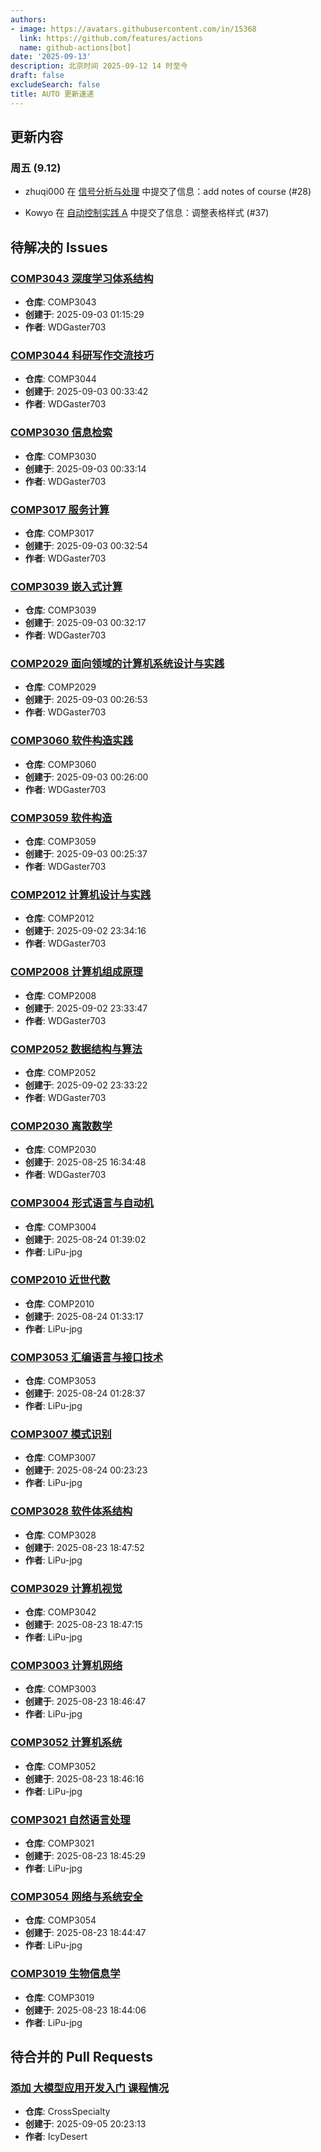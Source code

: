 ```yaml
---
authors:
- image: https://avatars.githubusercontent.com/in/15368
  link: https://github.com/features/actions
  name: github-actions[bot]
date: '2025-09-13'
description: 北京时间 2025-09-12 14 时至今
draft: false
excludeSearch: false
title: AUTO 更新速递
---
```


## 更新内容

### 周五 (9.12)

- zhuqi000 在 [信号分析与处理](https://github.com/HITSZ-OpenAuto/AUTO2005) 中提交了信息：add notes of course (#28)

- Kowyo 在 [自动控制实践 A](https://github.com/HITSZ-OpenAuto/AUTO3002A) 中提交了信息：调整表格样式 (#37)

## 待解决的 Issues

### [COMP3043 深度学习体系结构](https://github.com/HITSZ-OpenAuto/COMP3043/issues/1)

- **仓库**: COMP3043
- **创建于**: 2025-09-03 01:15:29
- **作者**: WDGaster703

### [COMP3044 科研写作交流技巧](https://github.com/HITSZ-OpenAuto/COMP3044/issues/3)

- **仓库**: COMP3044
- **创建于**: 2025-09-03 00:33:42
- **作者**: WDGaster703

### [COMP3030 信息检索](https://github.com/HITSZ-OpenAuto/COMP3030/issues/3)

- **仓库**: COMP3030
- **创建于**: 2025-09-03 00:33:14
- **作者**: WDGaster703

### [COMP3017 服务计算](https://github.com/HITSZ-OpenAuto/COMP3017/issues/4)

- **仓库**: COMP3017
- **创建于**: 2025-09-03 00:32:54
- **作者**: WDGaster703

### [COMP3039 嵌入式计算](https://github.com/HITSZ-OpenAuto/COMP3039/issues/3)

- **仓库**: COMP3039
- **创建于**: 2025-09-03 00:32:17
- **作者**: WDGaster703

### [COMP2029 面向领域的计算机系统设计与实践](https://github.com/HITSZ-OpenAuto/COMP2029/issues/3)

- **仓库**: COMP2029
- **创建于**: 2025-09-03 00:26:53
- **作者**: WDGaster703

### [COMP3060 软件构造实践](https://github.com/HITSZ-OpenAuto/COMP3060/issues/3)

- **仓库**: COMP3060
- **创建于**: 2025-09-03 00:26:00
- **作者**: WDGaster703

### [COMP3059 软件构造](https://github.com/HITSZ-OpenAuto/COMP3059/issues/3)

- **仓库**: COMP3059
- **创建于**: 2025-09-03 00:25:37
- **作者**: WDGaster703

### [COMP2012 计算机设计与实践](https://github.com/HITSZ-OpenAuto/COMP2012/issues/4)

- **仓库**: COMP2012
- **创建于**: 2025-09-02 23:34:16
- **作者**: WDGaster703

### [COMP2008 计算机组成原理](https://github.com/HITSZ-OpenAuto/COMP2008/issues/3)

- **仓库**: COMP2008
- **创建于**: 2025-09-02 23:33:47
- **作者**: WDGaster703

### [COMP2052 数据结构与算法](https://github.com/HITSZ-OpenAuto/COMP2052/issues/3)

- **仓库**: COMP2052
- **创建于**: 2025-09-02 23:33:22
- **作者**: WDGaster703

### [COMP2030 离散数学](https://github.com/HITSZ-OpenAuto/COMP2030/issues/1)

- **仓库**: COMP2030
- **创建于**: 2025-08-25 16:34:48
- **作者**: WDGaster703

### [COMP3004 形式语言与自动机](https://github.com/HITSZ-OpenAuto/COMP3004/issues/1)

- **仓库**: COMP3004
- **创建于**: 2025-08-24 01:39:02
- **作者**: LiPu-jpg

### [COMP2010 近世代数](https://github.com/HITSZ-OpenAuto/COMP2010/issues/1)

- **仓库**: COMP2010
- **创建于**: 2025-08-24 01:33:17
- **作者**: LiPu-jpg

### [COMP3053 汇编语言与接口技术](https://github.com/HITSZ-OpenAuto/COMP3053/issues/1)

- **仓库**: COMP3053
- **创建于**: 2025-08-24 01:28:37
- **作者**: LiPu-jpg

### [COMP3007 模式识别](https://github.com/HITSZ-OpenAuto/COMP3007/issues/2)

- **仓库**: COMP3007
- **创建于**: 2025-08-24 00:23:23
- **作者**: LiPu-jpg

### [COMP3028 软件体系结构](https://github.com/HITSZ-OpenAuto/COMP3028/issues/1)

- **仓库**: COMP3028
- **创建于**: 2025-08-23 18:47:52
- **作者**: LiPu-jpg

### [COMP3029 计算机视觉](https://github.com/HITSZ-OpenAuto/COMP3042/issues/3)

- **仓库**: COMP3042
- **创建于**: 2025-08-23 18:47:15
- **作者**: LiPu-jpg

### [COMP3003 计算机网络](https://github.com/HITSZ-OpenAuto/COMP3003/issues/1)

- **仓库**: COMP3003
- **创建于**: 2025-08-23 18:46:47
- **作者**: LiPu-jpg

### [COMP3052 计算机系统](https://github.com/HITSZ-OpenAuto/COMP3052/issues/1)

- **仓库**: COMP3052
- **创建于**: 2025-08-23 18:46:16
- **作者**: LiPu-jpg

### [COMP3021 自然语言处理](https://github.com/HITSZ-OpenAuto/COMP3021/issues/1)

- **仓库**: COMP3021
- **创建于**: 2025-08-23 18:45:29
- **作者**: LiPu-jpg

### [COMP3054 网络与系统安全](https://github.com/HITSZ-OpenAuto/COMP3054/issues/1)

- **仓库**: COMP3054
- **创建于**: 2025-08-23 18:44:47
- **作者**: LiPu-jpg

### [COMP3019 生物信息学](https://github.com/HITSZ-OpenAuto/COMP3019/issues/1)

- **仓库**: COMP3019
- **创建于**: 2025-08-23 18:44:06
- **作者**: LiPu-jpg

## 待合并的 Pull Requests

### [添加 大模型应用开发入门 课程情况](https://github.com/HITSZ-OpenAuto/CrossSpecialty/pull/9)

- **仓库**: CrossSpecialty
- **创建于**: 2025-09-05 20:23:13
- **作者**: IcyDesert

